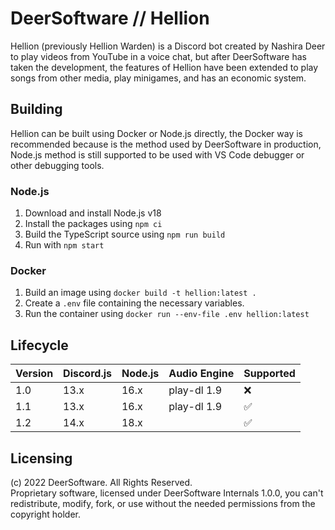 # DeerSoftware // Hellion

Hellion (previously Hellion Warden) is a Discord bot created by Nashira Deer to play videos from YouTube in a voice chat, but after DeerSoftware has taken the development, the features of Hellion have been extended to play songs from other media, play minigames, and has an economic system.

## Building

Hellion can be built using Docker or Node.js directly, the Docker way is recommended because is the method used by DeerSoftware in production, Node.js method is still supported to be used with VS Code debugger or other debugging tools.

### Node.js

1. Download and install Node.js v18
2. Install the packages using ``npm ci``
3. Build the TypeScript source using ``npm run build``
4. Run with ``npm start``

### Docker

1. Build an image using ``docker build -t hellion:latest .``
2. Create a ``.env`` file containing the necessary variables.
3. Run the container using ``docker run --env-file .env hellion:latest``

## Lifecycle

| Version | Discord.js | Node.js | Audio Engine | Supported          |
| ------- | ---------- | ------- | ------------ |------------------- |
| 1.0     | 13.x       | 16.x    | play-dl 1.9  | :x:                |
| 1.1     | 13.x       | 16.x    | play-dl 1.9  | :white_check_mark: |
| 1.2     | 14.x       | 18.x    |              | :white_check_mark: |

## Licensing

(c) 2022 DeerSoftware. All Rights Reserved.  
Proprietary software, licensed under DeerSoftware Internals 1.0.0, you can't redistribute, modify, fork, or use without the needed permissions from the copyright holder.
